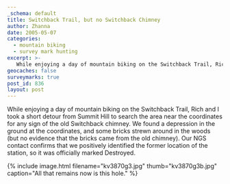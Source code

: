 ```yaml
---
_schema: default
title: Switchback Trail, but no Switchback Chimney
author: Zhanna
date: 2005-05-07
categories:
  - mountain biking
  - survey mark hunting
excerpt: >- 
   While enjoying a day of mountain biking on the Switchback Trail, Rich and I took a short detour from Summit Hill to search the area near the coordinates for any sign of the old Switchback chimney.
geocaches: false
surveymarks: true
post_id: 836
layout: post                                                          
---      
```


While enjoying a day of mountain biking on the Switchback Trail, Rich and I took a short detour from Summit Hill to search the area near the coordinates for any sign of the old Switchback chimney. We found a depression in the ground at the coordinates, and some bricks strewn around in the woods (but no evidence that the bricks came from the old chimney). Our NGS contact confirms that we positively identified the former location of the station, so it was officially marked Destroyed.

{% include image.html filename="kv3870g3.jpg" thumb="kv3870g3b.jpg" caption="All that remains now is this hole." %}